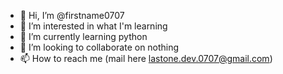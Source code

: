 - 👋 Hi, I’m @firstname0707
- 👀 I’m interested in what I'm learning
- 🌱 I’m currently learning python
- 💞️ I’m looking to collaborate on nothing
- 📫 How to reach me (mail here lastone.dev.0707@gmail.com)

<!---
firstname0707/firstname0707 is a ✨ special ✨ repository because its `README.md` (this file) appears on your GitHub profile.
You can click the Preview link to take a look at your changes.
--->
